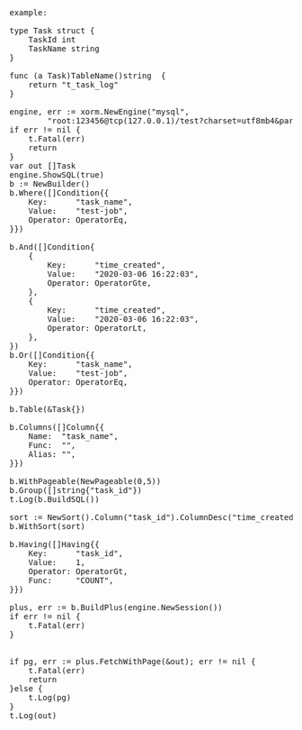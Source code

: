 <pre>
example: 

type Task struct {
	TaskId int
	TaskName string
}

func (a Task)TableName()string  {
	return "t_task_log"
}

engine, err := xorm.NewEngine("mysql",
		"root:123456@tcp(127.0.0.1)/test?charset=utf8mb4&parseTime=true&loc=Local")
if err != nil {
	t.Fatal(err)
	return
}
var out []Task
engine.ShowSQL(true)
b := NewBuilder()
b.Where([]Condition{{
	Key:      "task_name",
	Value:    "test-job",
	Operator: OperatorEq,
}})

b.And([]Condition{
	{
		Key:      "time_created",
		Value:    "2020-03-06 16:22:03",
		Operator: OperatorGte,
	},
	{
		Key:      "time_created",
		Value:    "2020-03-06 16:22:03",
		Operator: OperatorLt,
	},
})
b.Or([]Condition{{
	Key:      "task_name",
	Value:    "test-job",
	Operator: OperatorEq,
}})

b.Table(&Task{})

b.Columns([]Column{{
	Name:  "task_name",
	Func:  "",
	Alias: "",
}})

b.WithPageable(NewPageable(0,5))
b.Group([]string{"task_id"})
t.Log(b.BuildSQL())

sort := NewSort().Column("task_id").ColumnDesc("time_created")
b.WithSort(sort)

b.Having([]Having{{
	Key:      "task_id",
	Value:    1,
	Operator: OperatorGt,
	Func:     "COUNT",
}})

plus, err := b.BuildPlus(engine.NewSession())
if err != nil {
	t.Fatal(err)
}


if pg, err := plus.FetchWithPage(&out); err != nil {
	t.Fatal(err)
	return
}else {
	t.Log(pg)
}
t.Log(out)

</pre>